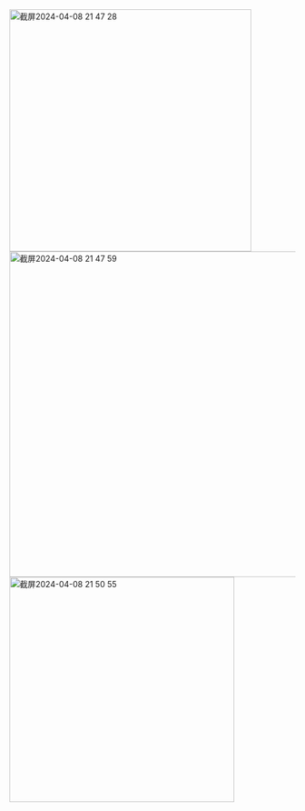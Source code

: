 <img width="426" alt="截屏2024-04-08 21 47 28" src="https://github.com/xkong-study/reggie_delivery_note/assets/100473178/81bfc46a-7bb7-43e0-9629-28892b18af73">

<img width="573" alt="截屏2024-04-08 21 47 59" src="https://github.com/xkong-study/reggie_delivery_note/assets/100473178/3c597f4a-ad4b-43e1-a925-9d8ee8b69018">

<img width="396" alt="截屏2024-04-08 21 50 55" src="https://github.com/xkong-study/reggie_delivery_note/assets/100473178/cfeaf7b6-6fe4-46d0-9e1d-270a87480c09">
